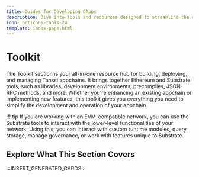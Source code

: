 ```yaml
---
title: Guides for Developing DApps
description: Dive into tools and resources designed to streamline the development process when building dApps on Tanssi and Tanssi appchains.
icon: octicons-tools-24
template: index-page.html
---
```


# Toolkit

The Toolkit section is your all-in-one resource hub for building, deploying, and managing Tanssi appchains. It brings together Ethereum and Substrate tools, such as libraries, development environments, precompiles, JSON-RPC methods, and more. Whether you're enhancing an existing appchain or implementing new features, this toolkit gives you everything you need to simplify the development and operation of your appchain.

!!! tip
    If you are working with an EVM-compatible network, you can use the Substrate tools to interact with the lower-level functionalities of your network. Using this, you can interact with custom runtime modules, query storage, manage governance, or work with features unique to Substrate.

## Explore What This Section Covers

:::INSERT_GENERATED_CARDS:::
